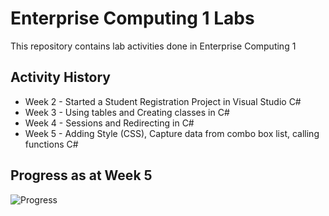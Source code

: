 # Enterprise Computing 1 Labs
This repository contains lab activities  done in Enterprise Computing 1

## Activity History
* Week 2 - Started a Student Registration Project in Visual Studio C#
* Week 3 - Using tables and Creating classes in C#
* Week 4 - Sessions and Redirecting in C#
* Week 5 - Adding Style (CSS), Capture data from combo box list, calling functions C#

## Progress as at Week 5
![Progress](https://github.com/Lithium95/EnterpriseComputingLabs/blob/master/img/view.png)
